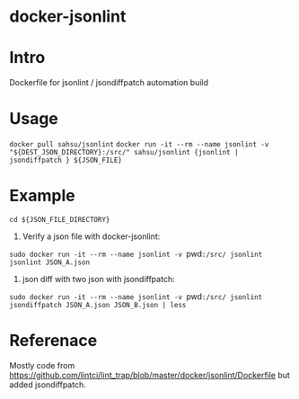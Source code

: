# docker-jsonlint

# Intro
 Dockerfile for jsonlint / jsondiffpatch automation build

# Usage
 `docker pull sahsu/jsonlint`
 `docker run -it --rm --name jsonlint -v "${DEST_JSON_DIRECTORY}:/src/" sahsu/jsonlint {jsonlint | jsondiffpatch } ${JSON_FILE}`

# Example
 `cd ${JSON_FILE_DIRECTORY}`
 
 1. Verify a json file with docker-jsonlint:

 `sudo docker run -it --rm --name jsonlint -v `pwd`:/src/ jsonlint jsonlint JSON_A.json`

 1. json diff with two json with jsondiffpatch:

 `sudo docker run -it --rm --name jsonlint -v `pwd`:/src/ jsonlint jsondiffpatch JSON_A.json JSON_B.json | less`

# Referenace
 Mostly code from https://github.com/lintci/lint_trap/blob/master/docker/jsonlint/Dockerfile but added jsondiffpatch.

